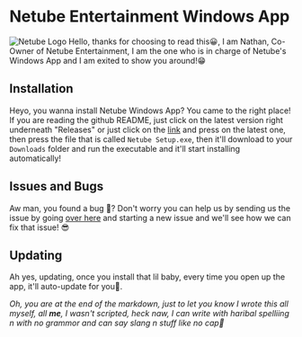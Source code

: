 # Netube Entertainment Windows App
![Netube Logo](https://netubeoriginalsplus.cf/netube%20logo.jpg)
Hello, thanks for choosing to read this😀, I am Nathan, Co-Owner of Netube Entertainment, I am the one who is in charge of Netube's Windows App and I am exited to show you around!😁

## Installation
Heyo, you wanna install Netube Windows App? You came to the right place! If you are reading the github README, just click on the latest version right underneath "Releases" or just click on the [link](https://github.com/NathanDevStuffs/NetubeEntertainmentApp/releases) and press on the latest one, then press the file that is called `Netube Setup.exe`, then it'll download to your `Downloads` folder and run the executable and it'll start installing automatically!

## Issues and Bugs
Aw man, you found a bug 🐛? Don't worry you can help us by sending us the issue by going [over here](https://github.com/NathanDevStuffs/NetubeEntertainmentApp/issues) and starting a new issue and we'll see how we can fix that issue! 😎
## Updating
Ah yes, updating, once you install that lil baby, every time you open up the app, it'll auto-update for you🙂.

*Oh, you are at the end of the markdown, just to let you know I wrote this all myself, all **me**, I wasn't scripted, heck naw, I can write with haribal spelliing n with no grammor and can say slang n stuff like no cap🧢* 
